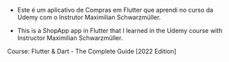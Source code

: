  - Este é um aplicativo de Compras em Flutter que aprendi no curso da Udemy com o Instrutor Maximilian Schwarzmüller.

 - This is a ShopApp app in Flutter that I learned in the Udemy course with Instructor Maximilian Schwarzmüller.

Course: Flutter & Dart - The Complete Guide [2022 Edition]
